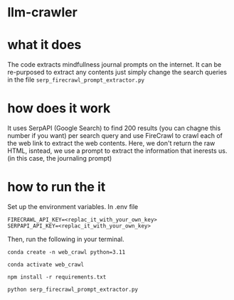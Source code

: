 # llm-crawler

# what it does

The code extracts mindfullness journal prompts on the internet. It can be re-purposed to extract any contents just simply change the search queries in the file `serp_firecrawl_prompt_extractor.py`

# how does it work

It uses SerpAPI (Google Search) to find 200 results (you can chagne this number if you want) per search query and use FireCrawl to crawl each of the web link to extract the web contents. Here, we don't return the raw HTML, isntead, we use a prompt to extract the information that inerests us. (in this case, the journaling prompt)

# how to run the it

Set up the environment variables. In .env file

```
FIRECRAWL_API_KEY=<replac_it_with_your_own_key>
SERPAPI_API_KEY=<replac_it_with_your_own_key>
```

Then, run the following in your terminal.

`conda create -n web_crawl python=3.11`

`conda activate web_crawl`

`npm install -r requirements.txt`

`python serp_firecrawl_prompt_extractor.py`
